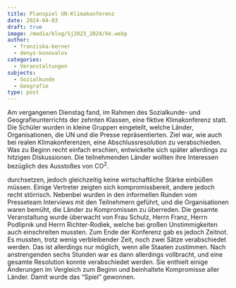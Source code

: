 ```yaml
---
title: Planspiel UN-Klimakonferenz
date: 2024-04-03
draft: true
image: /media/blog/Sj2023_2024/kk.webp
author:
  - franziska-berner
  - denys-konovalov
categories:
  - Veranstaltungen
subjects:
  - Sozialkunde
  - Geografie
type: post
---
```

Am vergangenen Dienstag fand, im Rahmen des Sozialkunde- und Geografieunterrichts der zehnten Klassen, eine fiktive Klimakonferenz statt. Die Schüler wurden in kleine Gruppen eingeteilt, welche Länder, Organisationen, die UN und die Presse repräsentierten. Ziel war, wie auch bei realen Klimakonferenzen, eine Abschlussresolution zu verabschieden. Was zu Beginn recht einfach erschien, entwickelte sich später allerdings zu hitzigen Diskussionen. Die teilnehmenden Länder wollten ihre Interessen bezüglich des Ausstoßes von CO<sup>2</sup>.

durchsetzen, jedoch gleichzeitig keine wirtschaftliche Stärke einbüßen müssen. Einige Vertreter zeigten sich kompromissbereit, andere jedoch recht störrisch. Nebenbei wurden in den informellen Runden vom Presseteam Interviews mit den Teilnehmern geführt, und die Organisationen waren bemüht, die Länder zu Kompromissen zu überreden. Die gesamte Veranstaltung wurde überwacht von Frau Schulz, Herrn Franz, Herrn Podlipnik und Herrn Richter-Rodiek, welche bei großen Unstimmigkeiten auch einschreiten mussten. Zum Ende der Konferenz gab es jedoch Zeitnot. Es mussten, trotz wenig verbleibender Zeit, noch zwei Sätze verabschiedet werden. Das ist allerdings nur möglich, wenn alle Staaten zustimmen. Nach anstrengenden sechs Stunden war es dann allerdings vollbracht, und eine gesamte Resolution konnte verabschiedet werden. Sie enthielt einige Änderungen im Vergleich zum Beginn und beinhaltete Kompromisse aller Länder. Damit wurde das “Spiel” gewonnen.
